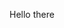 Hello there 

<!--[![Clint's github stats](https://github-readme-stats.vercel.app/api?username=cbowersock)](https://github.com/cbowersock/github-readme-stats?username=cbowersock&count_private=true)
[![Top Langs](https://github-readme-stats.vercel.app/api/top-langs/?username=cbowersock)](https://github.com/cbowersock/github-readme-stats)-->
